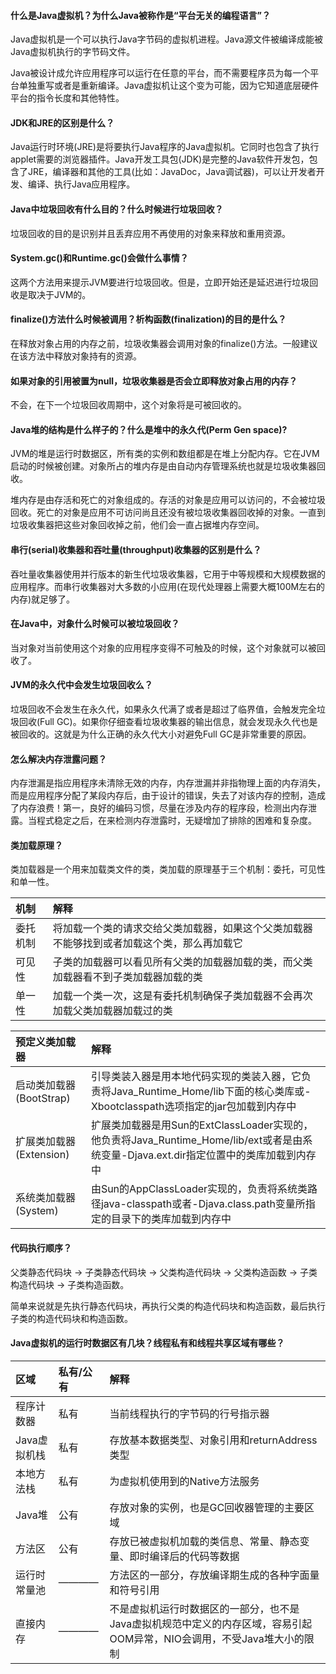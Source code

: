 #### 什么是Java虚拟机？为什么Java被称作是“平台无关的编程语言”？
Java虚拟机是一个可以执行Java字节码的虚拟机进程。Java源文件被编译成能被Java虚拟机执行的字节码文件。


Java被设计成允许应用程序可以运行在任意的平台，而不需要程序员为每一个平台单独重写或者是重新编译。Java虚拟机让这个变为可能，因为它知道底层硬件平台的指令长度和其他特性。


#### JDK和JRE的区别是什么？
Java运行时环境(JRE)是将要执行Java程序的Java虚拟机。它同时也包含了执行applet需要的浏览器插件。Java开发工具包(JDK)是完整的Java软件开发包，包含了JRE，编译器和其他的工具(比如：JavaDoc，Java调试器)，可以让开发者开发、编译、执行Java应用程序。


#### Java中垃圾回收有什么目的？什么时候进行垃圾回收？
垃圾回收的目的是识别并且丢弃应用不再使用的对象来释放和重用资源。


#### System.gc()和Runtime.gc()会做什么事情？
这两个方法用来提示JVM要进行垃圾回收。但是，立即开始还是延迟进行垃圾回收是取决于JVM的。


#### finalize()方法什么时候被调用？析构函数(finalization)的目的是什么？
在释放对象占用的内存之前，垃圾收集器会调用对象的finalize()方法。一般建议在该方法中释放对象持有的资源。


#### 如果对象的引用被置为null，垃圾收集器是否会立即释放对象占用的内存？
不会，在下一个垃圾回收周期中，这个对象将是可被回收的。


#### Java堆的结构是什么样子的？什么是堆中的永久代(Perm Gen space)? 
JVM的堆是运行时数据区，所有类的实例和数组都是在堆上分配内存。它在JVM启动的时候被创建。对象所占的堆内存是由自动内存管理系统也就是垃圾收集器回收。


堆内存是由存活和死亡的对象组成的。存活的对象是应用可以访问的，不会被垃圾回收。死亡的对象是应用不可访问尚且还没有被垃圾收集器回收掉的对象。一直到垃圾收集器把这些对象回收掉之前，他们会一直占据堆内存空间。


#### 串行(serial)收集器和吞吐量(throughput)收集器的区别是什么？
吞吐量收集器使用并行版本的新生代垃圾收集器，它用于中等规模和大规模数据的应用程序。而串行收集器对大多数的小应用(在现代处理器上需要大概100M左右的内存)就足够了。


#### 在Java中，对象什么时候可以被垃圾回收？
当对象对当前使用这个对象的应用程序变得不可触及的时候，这个对象就可以被回收了。


#### JVM的永久代中会发生垃圾回收么？
垃圾回收不会发生在永久代，如果永久代满了或者是超过了临界值，会触发完全垃圾回收(Full GC)。如果你仔细查看垃圾收集器的输出信息，就会发现永久代也是被回收的。这就是为什么正确的永久代大小对避免Full GC是非常重要的原因。


#### 怎么解决内存泄露问题？
内存泄漏是指应用程序未清除无效的内存，内存泄漏并非指物理上面的内存消失，而是应用程序分配了某段内存后，由于设计的错误，失去了对该内存的控制，造成了内存浪费！第一，良好的编码习惯，尽量在涉及内存的程序段，检测出内存泄露。当程式稳定之后，在来检测内存泄露时，无疑增加了排除的困难和复杂度。


#### 类加载原理？
类加载器是一个用来加载类文件的类，类加载的原理基于三个机制：委托，可见性和单一性。


| 机制 | 解释 | 
| :----- | :----- | 
| 委托机制 | 将加载一个类的请求交给父类加载器，如果这个父类加载器不能够找到或者加载这个类，那么再加载它 | 
| 可见性 | 子类的加载器可以看见所有父类的加载器加载的类，而父类加载器看不到子类加载器加载的类 | 
| 单一性 | 加载一个类一次，这是有委托机制确保子类加载器不会再次加载父类加载器加载过的类 | 


| 预定义类加载器 | 解释 | 
| :----- | :----- | 
| 启动类加载器(BootStrap) | 引导类装入器是用本地代码实现的类装入器，它负责将Java_Runtime_Home/lib下面的核心类库或-Xbootclasspath选项指定的jar包加载到内存中 | 
| 扩展类加载器(Extension) | 扩展类加载器是用Sun的ExtClassLoader实现的，他负责将Java_Runtime_Home/lib/ext或者是由系统变量-Djava.ext.dir指定位置中的类库加载到内存中 | 
| 系统类加载器(System) | 由Sun的AppClassLoader实现的，负责将系统类路径java-classpath或者-Djava.class.path变量所指定的目录下的类库加载到内存中 | 


#### 代码执行顺序？
父类静态代码块 -> 子类静态代码块 -> 父类构造代码块 -> 父类构造函数 -> 子类构造代码块 -> 子类构造函数。


简单来说就是先执行静态代码块，再执行父类的构造代码块和构造函数，最后执行子类的构造代码块和构造函数。


#### Java虚拟机的运行时数据区有几块？线程私有和线程共享区域有哪些？
| 区域 | 私有/公有 | 解释 | 
| :----- | :----- | :----- | 
| 程序计数器 | 私有 | 当前线程执行的字节码的行号指示器 | 
| Java虚拟机栈 | 私有 | 存放基本数据类型、对象引用和returnAddress类型 | 
| 本地方法栈 | 私有 | 为虚拟机使用到的Native方法服务 | 
| Java堆 | 公有 | 存放对象的实例，也是GC回收器管理的主要区域 | 
| 方法区 | 公有 | 存放已被虚拟机加载的类信息、常量、静态变量、即时编译后的代码等数据 | 
| 运行时常量池 | ———— | 方法区的一部分，存放编译期生成的各种字面量和符号引用 | 
| 直接内存 | ———— | 不是虚拟机运行时数据区的一部分，也不是Java虚拟机规范中定义的内存区域，容易引起OOM异常，NIO会调用，不受Java堆大小的限制 | 